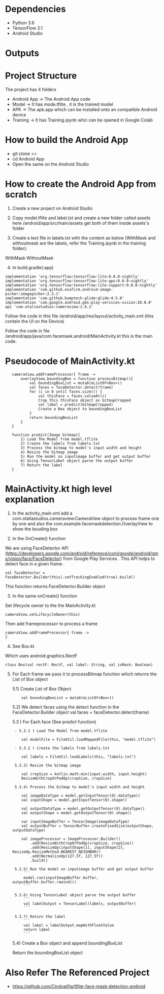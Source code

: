 # Dependencies

* Python 3.6
* TensorFlow 2.1
* Android Studio

# Outputs

# Project Structure

The project has 4 folders

* Android App -> The Android App code
* Model -> It has mode.tflite , it is the trained model
* APK -> The apk.app which can be installed onto an compatible Android device
* Training -> It has Training.ipynb whci can be opened in Google Colab

# How to build the Android App

* git clone <>
* cd Android App
* Open the same on the Android Studio


# How to create the Android App from scratch

1) Create a new project on Android Studio

2) Copy model.tflite and label.txt and create a new folder called assets here /android/app/src/main/assets get both of them inside assets's folder

3) Create a text file in labels.txt with the content as below (WithMask and withoutmask are the labels, refer the Training.ipynb in the training folder):

WithMask
WithoutMask

4) In build.gradle(:app)  
```
implementation 'org.tensorflow:tensorflow-lite:0.0.0-nightly'
implementation 'org.tensorflow:tensorflow-lite-gpu:0.0.0-nightly'
implementation 'org.tensorflow:tensorflow-lite-support:0.0.0-nightly'
implementation 'com.github.esafirm.android-image-picker:imagepicker:2.3.1'
implementation 'com.github.bumptech.glide:glide:4.5.0'
implementation 'com.google.android.gms:play-services-vision:20.0.0'
api 'com.otaliastudios:cameraview:2.6.2'
```
Follow the code in this file /android/app/res/layout/activity_main.xml (this contain the UI on the Device)

Follow the code in file /android/app/java/com.facemask.android/MainActivity.kt this is the main code.



# Pseudocode of MainActivity.kt
 ```
    cameraView.addFrameProcessor{ frame ->
        overlayView.boundingBox = function processBitmap(){
            val boundingBoxList = mutableListOf<Box>()
            val faces = faceDetector.detect(frame)
            for (i in 0 until faces.size()) {
                val thisFace = faces.valueAt(i)
                Crop this thisFace object as bitmapCropped
                val label = predict(bitmapCropped)
                Create a Box object to boundingBoxList
            }
            return boundingBoxList
        }
    }

    function predict(Image bitmap){
        1) Load The Model from model.tflite
        2) Create the labels from labels.txt
        3) Process the bitmap to model's input width and height
        4) Resize the bitmap image
        5) Run the model on inputimage buffer and get output buffer
        6) Using TensorLabel object parse the output buffer
        7) Return the label
    }
```


# MainActivity.kt high level explanation 

1) In the activity_main.xml add a com.otaliastudios.cameraview.CameraView object to process frame one by one  and also the com.example.facemaskdetection.OverlayView to show the bouding box

2) In the OnCreate() function 

We are using FaceDetector API (https://developers.google.com/android/reference/com/google/android/gms/vision/face/FaceDetector) from Google Play Services . This API helps to detect face in a given frame .

```
val faceDetector = FaceDetector.Builder(this).setTrackingEnabled(true).build()
```

This function returns FaceDetector.Builder object 

3) In the same onCreate() function 

Set lifecycle owner to the the MainActivity.kt

```
cameraView.setLifecycleOwner(this)
```

Then add frameprocessor to process a frame 
```
cameraView.addFrameProcessor{ frame ->
}
```

4) See Box.kt 

Which uses android.graphics.RectF
```
class Box(val rectF: RectF, val label: String, val isMask: Boolean)
```

5) For Each frame we pass it to processBitmap function which returns the List of Box object 

    5.1) Create List of Box Object

    ```
        val boundingBoxList = mutableListOf<Box>()
    ```

    5.2) We detect faces using the detect function in the FaceDetector.Builder object
    val faces = faceDetector.detect(frame)

    5.3 ) For Each face (See predict function)

        - 5.3.1 ) Load The Model from model.tflite

    ```
        val modelFile = FileUtil.loadMappedFile(this, "model.tflite")
    ```

        - 5.3.2 ) Create the labels from labels.txt

    ```
        val labels = FileUtil.loadLabels(this, "labels.txt")
    ```

        5.3.3) Resize the bitmap image

    ```
        val cropSize = kotlin.math.min(input.width, input.height)
        ResizeWithCropOrPadOp(cropSize, cropSize)
    ```

        5.3.4) Process the bitmap to model's input width and height
    
    ```
        val imageDataType = model.getInputTensor(0).dataType() 
        val inputShape = model.getInputTensor(0).shape() 

        val outputDataType = model.getOutputTensor(0).dataType() 
        val outputShape = model.getOutputTensor(0).shape() 

        var inputImageBuffer = TensorImage(imageDataType)
        val outputBuffer = TensorBuffer.createFixedSize(outputShape, outputDataType) 

        val imageProcessor = ImageProcessor.Builder()
            .add(ResizeWithCropOrPadOp(cropSize, cropSize)) 
            .add(ResizeOp(inputShape[1], inputShape[2], ResizeOp.ResizeMethod.NEAREST_NEIGHBOR)) 
            .add(NormalizeOp(127.5f, 127.5f)) 
            .build()
    ```

        5.3.5) Run the model on inputimage buffer and get output buffer
            ```
            model.run(inputImageBuffer.buffer, outputBuffer.buffer.rewind())
            ```

        5.3.6) Using TensorLabel object parse the output buffer
            ```
            val labelOutput = TensorLabel(labels, outputBuffer) 
            ```

        5.3.7) Return the label
            ```
            val label = labelOutput.mapWithFloatValue
            return label
            ```

    5.4) Create a Box object and append boundingBoxList

    Return the boundingBoxList object





# Also Refer The Referenced Project

* https://github.com/Cindyalifia/tflite-face-mask-detection-android
